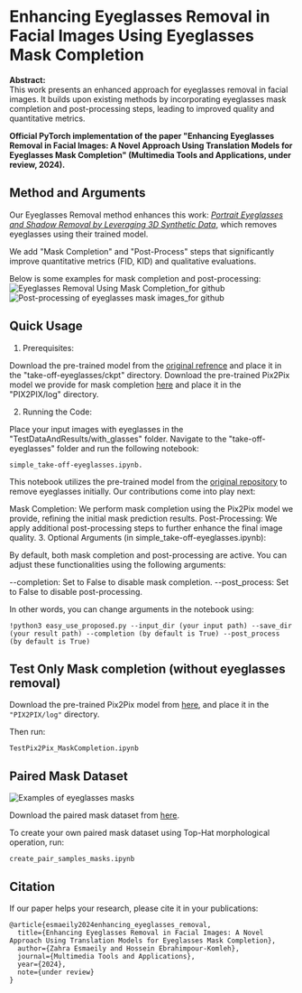 # Enhancing Eyeglasses Removal in Facial Images Using Eyeglasses Mask Completion

**Abstract:**  
This work presents an enhanced approach for eyeglasses removal in facial images. It builds upon existing methods by incorporating eyeglasses mask completion and post-processing steps, leading to improved quality and quantitative metrics.

**Official PyTorch implementation of the paper "Enhancing Eyeglasses Removal in Facial Images: A Novel Approach Using Translation Models for Eyeglasses Mask Completion" (Multimedia Tools and Applications, under review, 2024).**

## Method and Arguments
Our Eyeglasses Removal method enhances this work: [*Portrait Eyeglasses and Shadow Removal by Leveraging 3D Synthetic Data*](https://github.com/StoryMY/take-off-eyeglasses), which removes eyeglasses using their trained model. 

We add "Mask Completion" and "Post-Process" steps that significantly improve quantitative metrics (FID, KID) and qualitative evaluations.

Below is some examples for mask completion and post-processing:
![Eyeglasses Removal Using Mask Completion_for github](https://github.com/user-attachments/assets/829eff83-39fb-4591-9619-06246bf42a7d)
![Post-processing of eyeglasses mask images_for github](https://github.com/user-attachments/assets/a738923c-7ff6-462b-aa94-42aebf86f7a3)

## Quick Usage
1. Prerequisites:

Download the pre-trained model from the [original refrence](https://drive.google.com/file/d/1Ea8Swdajz2J5VOkaXIw_-pVJk9EWYrpx/view?usp=sharing) and place it in the "take-off-eyeglasses/ckpt" directory.
Download the pre-trained Pix2Pix model we provide for mask completion [here](https://drive.google.com/file/d/1U-hanxKcG-chfUzxQV3G_Q7IBbNlHga3/view?usp=sharing) and place it in the "PIX2PIX/log" directory.

2. Running the Code:

Place your input images with eyeglasses in the "TestDataAndResults/with_glasses" folder. Navigate to the "take-off-eyeglasses" folder and run the following notebook:

	simple_take-off-eyeglasses.ipynb.

This notebook utilizes the pre-trained model from the [original repository](https://github.com/StoryMY/take-off-eyeglasses) to remove eyeglasses initially. Our contributions come into play next:

Mask Completion: We perform mask completion using the Pix2Pix model we provide, refining the initial mask prediction results.
Post-Processing: We apply additional post-processing steps to further enhance the final image quality.
3. Optional Arguments (in simple_take-off-eyeglasses.ipynb):

By default, both mask completion and post-processing are active. You can adjust these functionalities using the following arguments:

--completion: Set to False to disable mask completion.
--post_process: Set to False to disable post-processing.

In other words, you can change arguments in the notebook using:

	!python3 easy_use_proposed.py --input_dir (your input path) --save_dir (your result path) --completion (by default is True) --post_process (by default is True)

## Test Only Mask completion (without eyeglasses removal)
Download the pre-trained Pix2Pix model from [here](https://drive.google.com/file/d/1U-hanxKcG-chfUzxQV3G_Q7IBbNlHga3/view?usp=sharing), and place it in the `"PIX2PIX/log"` directory.
 
Then run:    
 	
	TestPix2Pix_MaskCompletion.ipynb
 
## Paired Mask Dataset
![Examples of eyeglasses masks](https://github.com/user-attachments/assets/c2834dbd-9a7b-40a8-a1a0-6e7e5eef4cd9)

Download the paired mask dataset from [here](https://drive.google.com/drive/folders/1s3Vp-bpsMvo7DoY8f_yze_YBgMjeIZQI?usp=sharing).

To create your own paired mask dataset using Top-Hat morphological operation, run:   

	create_pair_samples_masks.ipynb

## Citation

If our paper helps your research, please cite it in your publications:

	@article{esmaeily2024enhancing_eyeglasses_removal,
	  title={Enhancing Eyeglasses Removal in Facial Images: A Novel Approach Using Translation Models for Eyeglasses Mask Completion},
	  author={Zahra Esmaeily and Hossein Ebrahimpour-Komleh},
	  journal={Multimedia Tools and Applications},
	  year={2024},
	  note={under review}
	}



